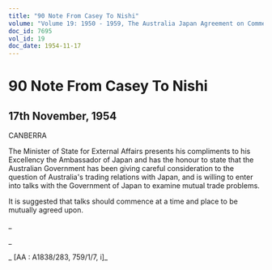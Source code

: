 ```yaml
---
title: "90 Note From Casey To Nishi"
volume: "Volume 19: 1950 - 1959, The Australia Japan Agreement on Commerce"
doc_id: 7695
vol_id: 19
doc_date: 1954-11-17
---
```


# 90 Note From Casey To Nishi

## 17th November, 1954

CANBERRA

The Minister of State for External Affairs presents his compliments to his Excellency the Ambassador of Japan and has the honour to state that the Australian Government has been giving careful consideration to the question of Australia's trading relations with Japan, and is willing to enter into talks with the Government of Japan to examine mutual trade problems.

It is suggested that talks should commence at a time and place to be mutually agreed upon.

_

_

_ [AA : A1838/283, 759/1/7, i]_
